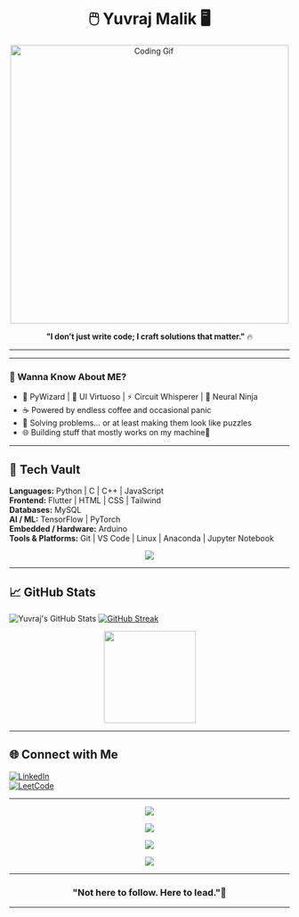 <h1 align="center">🖱️ Yuvraj Malik 🖥️</h1>

<p align="center">
  <img src="https://media.tenor.com/2uyENRmiUt0AAAAC/coding.gif" alt="Coding Gif" width="500"/>
</p>


<p align="center">
  <b>"I don’t just write code; I craft solutions that matter."</b> 🔥
</p>

---

---

### 🚀 Wanna Know About ME?

- 🐍 PyWizard | 🎨 UI Virtuoso | ⚡ Circuit Whisperer | 🤖 Neural Ninja
- ☕ Powered by endless coffee and occasional panic
- 🧩 Solving problems… or at least making them look like puzzles
- 🌐 Building stuff that mostly works on my machine🫠

---

## 💎 Tech Vault

**Languages:** Python | C | C++ | JavaScript  
**Frontend:** Flutter | HTML | CSS | Tailwind  
**Databases:** MySQL  
**AI / ML:** TensorFlow | PyTorch  
**Embedded / Hardware:** Arduino  
**Tools & Platforms:** Git | VS Code | Linux | Anaconda | Jupyter Notebook

<p align="center">
  <img src="https://skillicons.dev/icons?i=python,c,cpp,javascript,flutter,html,css,tailwind,mysql,tensorflow,pytorch,arduino,git,vscode,naconda,jupyter" />
</p>

---

## 📈 GitHub Stats

![Yuvraj's GitHub Stats](https://github-readme-stats.vercel.app/api?username=Yuvraj-Malik&show_icons=true&hide_title=true&count_private=true&theme=radical)
[![GitHub Streak](https://git-hub-streak-stats.vercel.app?user=Yuvraj-Malik&theme=onedark&hide_border=false&card_width=500)](https://git.io/streak-stats)

<p align="center">
  
  <img src="https://github-readme-stats.vercel.app/api/top-langs/?username=Yuvraj-Malik&layout=compact&theme=tokyonight&hide_border=true" height="165"/>
</p>


---

## 🌐 Connect with Me

[![LinkedIn](https://img.shields.io/badge/LinkedIn-0A66C2?style=for-the-badge&logo=linkedin&logoColor=white)](https://www.linkedin.com/in/yuvraj-malik-b00005303/)  
[![LeetCode](https://img.shields.io/badge/LeetCode-FFA116?style=for-the-badge&logo=leetcode&logoColor=black)](https://leetcode.com/u/Yuvraj_Malik/)  

---


<p align="center">
  <img src="https://readme-typing-svg.herokuapp.com?font=Fira+Code&pause=700&color=F75C7E&center=true&vCenter=true&width=800&lines=🌌+Exploring+the+multiverse,+one+🐛+at+a+⌛" />
</p>
<p align="center">
  <img src="https://readme-typing-svg.herokuapp.com?font=Fira+Code&pause=1000&color=1DB954&center=true&vCenter=true&width=800&lines=⚡+Turning+chaos+into+something+that+kinda+works" />
</p>
<p align="center">
  <img src="https://readme-typing-svg.herokuapp.com?font=Fira+Code&pause=1000&color=FFD700&center=true&vCenter=true&width=800&lines=🛠️+Building+weird+stuff+because+why+not+😎" />
</p>
<p align="center">
  <img src="https://readme-typing-svg.herokuapp.com?font=Fira+Code&pause=800&color=FF4500&center=true&vCenter=true&width=800&lines=🔥+Curiosity+>+Comfort+Zone" />
</p>

---


<h3 align="center"> "Not here to follow. Here to lead."💙</h3>

---
